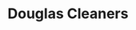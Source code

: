 ---
title: "Douglas Cleaners"
url: /birmingham/douglas-cleaners-west-maple-road/
shop: Wäscherei
---